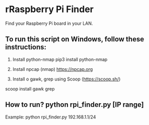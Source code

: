 # rRaspberry Pi Finder
Find your Raspberry Pi board in your LAN.

## To run this script on Windows, follow these instructions:
1) Install python-nmap
pip3 install python-nmap

2) Install npcap (nmap)
https://npcap.org

3) Install o gawk, grep using Scoop (https://scoop.sh/)

scoop install gawk grep

## How to run? python rpi_finder.py [IP range]

Example: python rpi_finder.py 192.168.1.1/24

